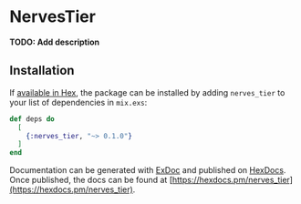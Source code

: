 # NervesTier

**TODO: Add description**

## Installation

If [available in Hex](https://hex.pm/docs/publish), the package can be installed
by adding `nerves_tier` to your list of dependencies in `mix.exs`:

```elixir
def deps do
  [
    {:nerves_tier, "~> 0.1.0"}
  ]
end
```

Documentation can be generated with [ExDoc](https://github.com/elixir-lang/ex_doc)
and published on [HexDocs](https://hexdocs.pm). Once published, the docs can
be found at [https://hexdocs.pm/nerves_tier](https://hexdocs.pm/nerves_tier).

